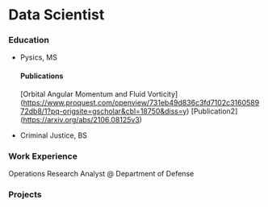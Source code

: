 # Data Scientist

### Education
- Pysics, MS
  #### Publications
  [Orbital Angular Momentum and Fluid Vorticity] (https://www.proquest.com/openview/731eb49d836c3fd7102c316058972db8/1?pq-origsite=gscholar&cbl=18750&diss=y)
  [Publication2] (https://arxiv.org/abs/2106.08125v3)
  
- Criminal Justice, BS

### Work Experience
Operations Research Analyst @ Department of Defense 

### Projects
